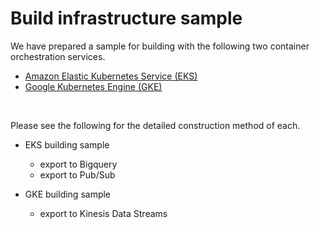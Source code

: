 # Build infrastructure sample

We have prepared a sample for building with the following two container orchestration services.

- [Amazon Elastic Kubernetes Service (EKS)](/docs/aws/eks/README.md)<br>
- [Google Kubernetes Engine (GKE)](/docs/gcp/gke/README.md)

<br>

Please see the following for the detailed construction method of each.

- EKS building sample

  - export to Bigquery<br>
  - export to Pub/Sub

- GKE building sample

  - export to Kinesis Data Streams